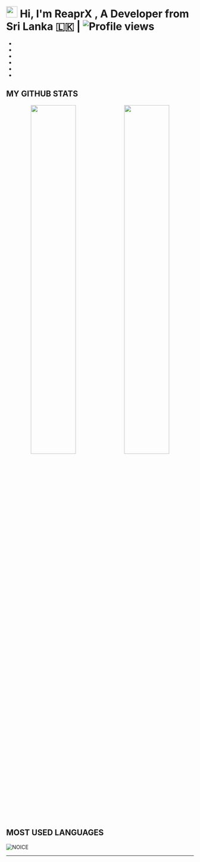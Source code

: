 # <img src="https://raw.githubusercontent.com/MartinHeinz/MartinHeinz/master/wave.gif" width="30px"> Hi, I'm ReaprX , A Developer from Sri Lanka 🇱🇰   |  ![Profile views](https://gpvc.arturio.dev/reaprx)

-
-
-
-
-
-


## MY GITHUB STATS

<p align="center">
    <img
        width="49%"
        src="https://github-readme-stats.vercel.app/api?username=reaprx&count_private=true&include_all_commits=true&show_icons=true&theme=tokyonight&custom_title=GitHub+Stats"
    />
    <img
        width="49%"
        src="https://github-readme-streak-stats.herokuapp.com?user=reaprx&theme=tokyonight"
    />
</p>


## MOST USED LANGUAGES
![NOICE](https://github-readme-stats.vercel.app/api/top-langs/?username=reaprx&theme=dark&show_icons=true)

****

